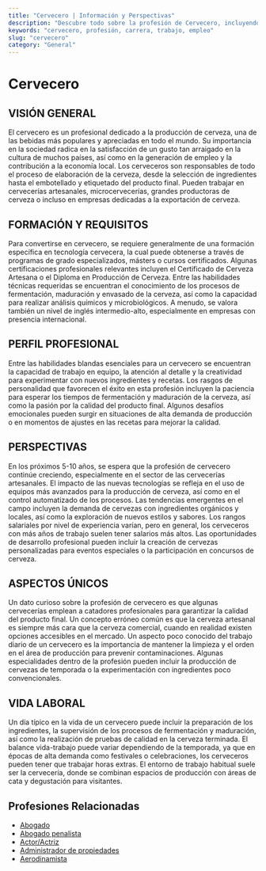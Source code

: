 ```yaml
---
title: "Cervecero | Información y Perspectivas"
description: "Descubre todo sobre la profesión de Cervecero, incluyendo responsabilidades, requisitos y oportunidades."
keywords: "cervecero, profesión, carrera, trabajo, empleo"
slug: "cervecero"
category: "General"
---
```


# Cervecero

## VISIÓN GENERAL

El cervecero es un profesional dedicado a la producción de cerveza, una de las bebidas más populares y apreciadas en todo el mundo. Su importancia en la sociedad radica en la satisfacción de un gusto tan arraigado en la cultura de muchos países, así como en la generación de empleo y la contribución a la economía local. Los cerveceros son responsables de todo el proceso de elaboración de la cerveza, desde la selección de ingredientes hasta el embotellado y etiquetado del producto final. Pueden trabajar en cervecerías artesanales, microcervecerías, grandes productoras de cerveza o incluso en empresas dedicadas a la exportación de cerveza.

## FORMACIÓN Y REQUISITOS

Para convertirse en cervecero, se requiere generalmente de una formación específica en tecnología cervecera, la cual puede obtenerse a través de programas de grado especializados, másters o cursos certificados. Algunas certificaciones profesionales relevantes incluyen el Certificado de Cerveza Artesana o el Diploma en Producción de Cerveza. Entre las habilidades técnicas requeridas se encuentran el conocimiento de los procesos de fermentación, maduración y envasado de la cerveza, así como la capacidad para realizar análisis químicos y microbiológicos. A menudo, se valora también un nivel de inglés intermedio-alto, especialmente en empresas con presencia internacional.

## PERFIL PROFESIONAL

Entre las habilidades blandas esenciales para un cervecero se encuentran la capacidad de trabajo en equipo, la atención al detalle y la creatividad para experimentar con nuevos ingredientes y recetas. Los rasgos de personalidad que favorecen el éxito en esta profesión incluyen la paciencia para esperar los tiempos de fermentación y maduración de la cerveza, así como la pasión por la calidad del producto final. Algunos desafíos emocionales pueden surgir en situaciones de alta demanda de producción o en momentos de ajustes en las recetas para mejorar la calidad.

## PERSPECTIVAS

En los próximos 5-10 años, se espera que la profesión de cervecero continúe creciendo, especialmente en el sector de las cervecerías artesanales. El impacto de las nuevas tecnologías se refleja en el uso de equipos más avanzados para la producción de cerveza, así como en el control automatizado de los procesos. Las tendencias emergentes en el campo incluyen la demanda de cervezas con ingredientes orgánicos y locales, así como la exploración de nuevos estilos y sabores. Los rangos salariales por nivel de experiencia varían, pero en general, los cerveceros con más años de trabajo suelen tener salarios más altos. Las oportunidades de desarrollo profesional pueden incluir la creación de cervezas personalizadas para eventos especiales o la participación en concursos de cerveza.

## ASPECTOS ÚNICOS

Un dato curioso sobre la profesión de cervecero es que algunas cervecerías emplean a catadores profesionales para garantizar la calidad del producto final. Un concepto erróneo común es que la cerveza artesanal es siempre más cara que la cerveza comercial, cuando en realidad existen opciones accesibles en el mercado. Un aspecto poco conocido del trabajo diario de un cervecero es la importancia de mantener la limpieza y el orden en el área de producción para prevenir contaminaciones. Algunas especialidades dentro de la profesión pueden incluir la producción de cervezas de temporada o la experimentación con ingredientes poco convencionales.

## VIDA LABORAL

Un día típico en la vida de un cervecero puede incluir la preparación de los ingredientes, la supervisión de los procesos de fermentación y maduración, así como la realización de pruebas de calidad en la cerveza terminada. El balance vida-trabajo puede variar dependiendo de la temporada, ya que en épocas de alta demanda como festivales o celebraciones, los cerveceros pueden tener que trabajar horas extras. El entorno de trabajo habitual suele ser la cervecería, donde se combinan espacios de producción con áreas de cata y degustación para visitantes.
## Profesiones Relacionadas

- [Abogado](/profesiones/abogado/)
- [Abogado penalista](/profesiones/abogado-penalista/)
- [Actor/Actriz](/profesiones/actor-actriz/)
- [Administrador de propiedades](/profesiones/administrador-de-propiedades/)
- [Aerodinamista](/profesiones/aerodinamista/)

